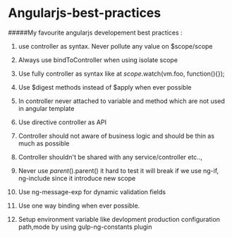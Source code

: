 # Angularjs-best-practices
#####My favourite angularjs developement  best practices :


1. use controller as syntax. Never pollute any value on $scope/scope

2. Always use bindToController when using isolate scope

3. Use fully controller as syntax like at $scope.$watch(vm.foo, function(){});

4. Use $digest methods instead of $apply when ever possible

5. In controller never attached to variable and method which are not used in angular template

6. Use directive controller as API

7. Controller should not aware of business logic and should be thin as much as possible

8. Controller shouldn't be shared with any service/controller etc..,

9. Never use $parent().$parent() it hard to test it will break if we use ng-if, ng-include since it introduce new scope

10. Use ng-message-exp for dynamic validation fields

11. Use one way binding when ever possible.

12. Setup environment variable like devlopment production configuration path,mode by using gulp-ng-constants plugin

